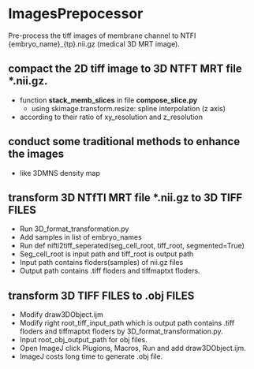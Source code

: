 # ImagesPrepocessor
Pre-process the tiff images of membrane channel to NTFI {embryo_name}_{tp}.nii.gz (medical 3D MRT image).

## compact the 2D tiff image to 3D NTFT MRT file *.nii.gz.
* function **stack_memb_slices** in file **compose_slice.py**
    * using skimage.transform.resize: spline interpolation (z axis)
* according to their ratio of xy_resolution and z_resolution 


## conduct some traditional methods to enhance the images
* like 3DMNS density map

## transform 3D NTfTI MRT file *.nii.gz to 3D TIFF FILES
* Run 3D_format_transformation.py
* Add samples in list of embryo_names
* Run  def nifti2tiff_seperated(seg_cell_root, tiff_root, segmented=True)
* Seg_cell_root is input path and tiff_root is output path
* Input path contains floders(samples) of nii.gz files
* Output path contains .tiff floders and tiffmaptxt floders.

## transform 3D TIFF FILES to .obj FILES
* Modify draw3DObject.ijm  
* Modify right root_tiff_input_path which is output path contains .tiff floders and tiffmaptxt floders by 3D_format_transformation.py.
* Input root_obj_output_path for obj files.
* Open ImageJ click Plugions, Macros, Run and add draw3DObject.ijm.
* ImageJ costs long time to generate .obj file.

